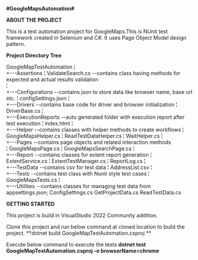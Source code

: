 **#GoogleMapsAutomation#**

**ABOUT THE PROJECT**

This is a test automation project for GoogleMaps.This is NUnit test framework created in Selenium and C#. It uses Page Object Model design pattern.

**Project Directory Tree**

GoogleMapTestAutomation
¦   
+---Assertions
¦       ValidateSearch.cs 	--contains class having methods for expected and actual results validation   
¦                   
+---Configurations          --contains json to store data like browser name, base url etc.
¦       configSettings.json
¦       
+---Drivers                 --contains base code for driver and browser initialization
¦       DriverBase.cs
¦       
+---ExecutionReports        --auto generated folder with execution report after test execution
¦       index.html
¦       
+---Helper                   --contains classes with helper methods to create workflows
¦       GoogleMapsHelper.cs
¦       ReadTestDataHelper.cs
¦       WaitHelper.cs
¦       
+---Pages		                 --contains page objects and related interaction methods	
¦       GoogleMapsPage.cs
¦       GoogleMapsSearchPage.cs
¦       
+---Report                    --contains classes for extent report generation
¦       ExtentService.cs
¦       ExtentTestManager.cs
¦       ReportLog.cs
¦       
+---TestData                   --contains csv for test data
¦       AddressList.csv
¦       
+---Tests			                 --contains test class with Nunit style test cases
¦       GoogleMapsTests.cs
¦       
+---Utilities                  --contains classes for managing test data from appsettings.json;
        ConfigSettings.cs
        GetProjectData.cs
        ReadTestData.cs

**GETTING STARTED**

This project is build in VisualStudio 2022 Community addition.

Clone this project and run below command at cloned location to build the project.
**dotnet build GoogleMapTestAutomation.csproj **

Execute below command to execute the tests
**dotnet test GoogleMapTestAutomation.csproj -e browserName=chrome**
